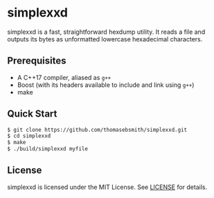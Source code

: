 # simplexxd
simplexxd is a fast, straightforward hexdump utility. It reads a file and
outputs its bytes as unformatted lowercase hexadecimal characters.

## Prerequisites
- A C++17 compiler, aliased as `g++`
- Boost (with its headers available to include and link using `g++`)
- make

## Quick Start
```sh
$ git clone https://github.com/thomasebsmith/simplexxd.git
$ cd simplexxd
$ make
$ ./build/simplexxd myfile
```

## License
simplexxd is licensed under the MIT License. See [LICENSE](./LICENSE) for
details.

